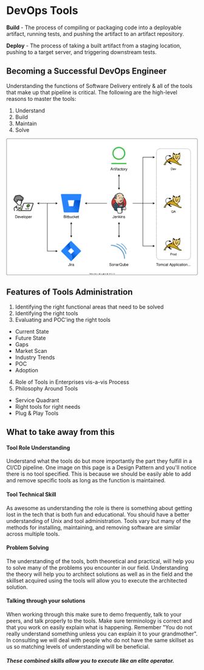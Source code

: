 # DevOps Tools

**Build** - The process of compiling or packaging code into a deployable artifact, running tests, and pushing the artifact to an artifact repository.

**Deploy** - The process of taking a built artifact from a staging location, pushing to a target server, and triggering downstream tests.

## Becoming a Successful DevOps Engineer

Understanding the functions of Software Delivery entirely & all of the tools that make up that pipeline is critical. The following are the high-level reasons to master the tools:

1. Understand
2. Build
3. Maintain
4. Solve

![A developer interacting with different DevOps tools: Bitbucket, Jira, Jenkins, SonarQube, Artifaction, and Tomcat](img6/bigpicture.svg ':class=img-center')

## Features of Tools Administration
1. Identifying the right functional areas that need to be solved
2. Identifying the right tools
3. Evaluating and POC'ing the right tools
  - Current State
  - Future State
  - Gaps
  - Market Scan
  - Industry Trends
  - POC
  - Adoption
4. Role of Tools in Enterprises vis-a-vis Process
5. Philosophy Around Tools
  - Service Quadrant
  - Right tools for right needs
  - Plug & Play Tools

## What to take away from this

#### Tool Role Understanding
Understand what the tools do but more importantly the part they fulfill in a CI/CD pipeline. One image on this page is a Design Pattern and you'll notice there is no tool specified. This is because we should be easily able to add and remove specific tools as long as the function is maintained.

#### Tool Technical Skill
As awesome as understanding the role is there is something about getting lost in the tech that is both fun and educational. You should have a better understanding of Unix and tool administration. Tools vary but many of the methods for installing, maintaining, and removing software are similar across multiple tools.

#### Problem Solving
The understanding of the tools, both theoretical and practical, will help you to solve many of the problems you encounter in our field. Understanding the theory will help you to architect solutions as well as in the field and the skillset acquired using the tools will allow you to execute the architected solution.

#### Talking through your solutions
When working through this make sure to demo frequently, talk to your peers, and talk properly to the tools. Make sure terminology is correct and that you work on easily explain what is happening. Remember "You do not really understand something unless you can explain it to your grandmother". In consulting we will deal with people who do not have the same skillset as us so matching levels of understanding will be beneficial.


##### These combined skills allow you to execute like an elite operator.
